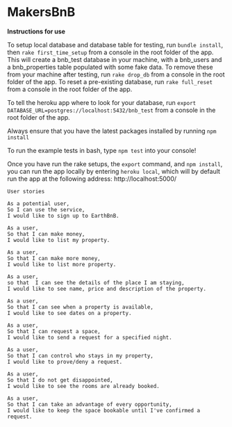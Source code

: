 # MakersBnB

**Instructions for use**

To setup local database and database table for testing, run `bundle install`, then `rake first_time_setup` from a console in the root folder of the app. This will create a bnb_test database in your machine, with a bnb_users and a bnb_properties table populated with some fake
data. To remove these from your machine after testing, run `rake drop_db` from a console in
the root folder of the app. To reset a pre-existing database, run `rake full_reset`
from a console in the root folder of the app.

To tell the heroku app where to look for your database,
run `export DATABASE_URL=postgres://localhost:5432/bnb_test` from a console in the root folder
of the app.

Always ensure that you have the latest packages installed by running `npm install`

To run the example tests in bash, type `npm test` into your console!

Once you have run the rake setups, the `export` command, and `npm install`, you can run the app locally by entering `heroku local`, which will by default run the app at the following address: http://localhost:5000/

```
User stories

As a potential user,
So I can use the service,
I would like to sign up to EarthBnB.

As a user,
So that I can make money,
I would like to list my property.

As a user,
So that I can make more money,
I would like to list more property.

As a user,
so that  I can see the details of the place I am staying,
I would like to see name, price and description of the property.

As a user,
So that I can see when a property is available,
I would like to see dates on a property.

As a user,
So that I can request a space,
I would like to send a request for a specified night.

As a user,
So that I can control who stays in my property,
I would like to prove/deny a request.

As a user,
So that I do not get disappointed,
I would like to see the rooms are already booked.

As a user,
So that I can take an advantage of every opportunity,
I would like to keep the space bookable until I've confirmed a request.
```
